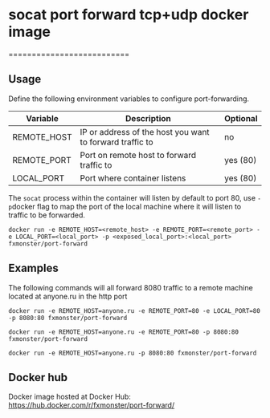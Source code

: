 # socat port forward tcp+udp docker image
==========================

## Usage

Define the following environment variables to configure port-forwarding.

Variable | Description | Optional
-------- | ----------- | --------
REMOTE_HOST | IP or address of the host you want to forward traffic to | no
REMOTE_PORT | Port on remote host to forward traffic to | yes (80)
LOCAL_PORT | Port where container listens | yes (80)

The `socat` process within the container will listen by default to port 80, use `-p`docker
flag to map the port of the local machine where it will listen to traffic to be forwarded.

```
docker run -e REMOTE_HOST=<remote_host> -e REMOTE_PORT=<remote_port> -e LOCAL_PORT=<local_port> -p <exposed_local_port>:<local_port> fxmonster/port-forward
```



## Examples

The following commands will all forward 8080 traffic to a remote machine located at anyone.ru
in the http port

```
docker run -e REMOTE_HOST=anyone.ru -e REMOTE_PORT=80 -e LOCAL_PORT=80 -p 8080:80 fxmonster/port-forward

docker run -e REMOTE_HOST=anyone.ru -e REMOTE_PORT=80 -p 8080:80 fxmonster/port-forward

docker run -e REMOTE_HOST=anyone.ru -p 8080:80 fxmonster/port-forward
```

## Docker hub

Docker image hosted at Docker Hub:
https://hub.docker.com/r/fxmonster/port-forward/
